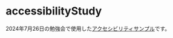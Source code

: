 # accessibilityStudy
2024年7月26日の勉強会で使用した[アクセシビリティサンプル](https://y-tanimoto-cv00013.github.io/accessibilityStudy/)です。
